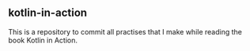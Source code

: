 ## kotlin-in-action
This is a repository to commit all practises that I make while reading the book Kotlin in Action.
